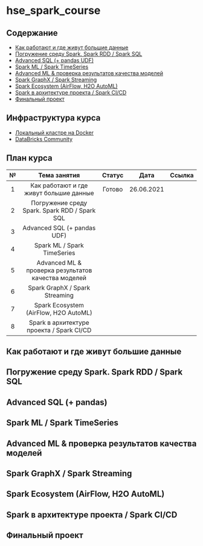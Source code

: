 # hse_spark_course

## Cодержание
- [Как работают и где живут большие данные](#t1)
- [Погружение среду Spark. Spark RDD / Spark SQL](#t2)
- [Advanced SQL (+ pandas UDF)](#t3)
- [Spark ML / Spark TimeSeries](#t4)
- [Advanced ML & проверка результатов качества моделей](#t5)
- [Spark GraphX / Spark Streaming](#t6)
- [Spark Ecosystem (AirFlow, H2O AutoML)](#t7)
- [Spark в архитектуре проекта / Spark CI/CD](#t8)
- [Финальный проект](#finpro)



## Инфраструктура курса

- [Локальный кластре на Docker](https://github.com/NameArtem/hadoop-spark-standalone-docker)
- [DataBricks Community](/tutorials/databricks_tutorial)

## План курса

|№|Тема занятия| Статус| Дата | Ссылка|
|:---:|:---:|:---:|:---:|:---:|
|1| Как работают и где живут большие данные |Готово |26.06.2021||
|2| Погружение среду Spark. Spark RDD / Spark SQL | |||
|3| Advanced SQL (+ pandas UDF) | |||
|4| Spark ML / Spark TimeSeries | |||
|5| Advanced ML & проверка результатов качества моделей | |||
|6| Spark GraphX / Spark Streaming | |||
|7| Spark Ecosystem (AirFlow, H2O AutoML) | |||
|8| Spark в архитектуре проекта / Spark CI/CD | |||



## Как работают и где живут большие данные
<a name='t1'></a>


## Погружение среду Spark. Spark RDD / Spark SQL
<a name='t2'></a>



## Advanced SQL (+ pandas)
<a name='t3'></a>



## Spark ML / Spark TimeSeries
<a name='t4'></a>




## Advanced ML & проверка результатов качества моделей
<a name='t5'></a>



## Spark GraphX / Spark Streaming
<a name='t6'></a>




## Spark Ecosystem (AirFlow, H2O AutoML)

<a name='t7'></a>


## Spark в архитектуре проекта / Spark CI/CD

<a name='t8'></a>


## Финальный проект
<a name='finpro'></a>
